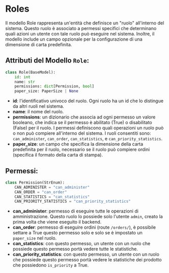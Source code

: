 # Roles

Il modello Role rappresenta un'entità che definisce un "ruolo" all'interno del sistema. Questo ruolo è associato a 
permessi specifici che determinano quali azioni un utente con tale ruolo può eseguire nel sistema. Inoltre, il modello 
include un campo opzionale per la configurazione di una dimensione di carta predefinita.

## Attributi del Modello `Role`:
```python 
class Role(BaseModel):
    id: int
    name: str
    permissions: dict[Permission, bool]
    paper_size: PaperSize | None
```
- **id**: l'identificativo univoco del ruolo. Ogni ruolo ha un id che lo distingue da altri ruoli nel sistema.
- **name**: il nome del ruolo.
- **permissions**: un dizionario che associa ad ogni permesso un valore booleano, che indica se il permesso è abilitato
  (True) o disabilitato (False) per il ruolo. I permessi definiscono quali operazioni un ruolo può o non può compiere 
  all'interno del sistema. I ruoli consentiti sono: `can_administer`, `can_order`, `can_statistics`, e 
  `can_priority_statistics`.
- **paper_size**: un campo che specifica la dimensione della carta predefinita per il ruolo, necessario se il ruolo può
  compiere ordini (specifica il formato della carta di stampa).

## Permessi:
```python 
class Permission(StrEnum):
    CAN_ADMINISTER = "can_administer"
    CAN_ORDER = "can_order"
    CAN_STATISTICS = "can_statistics"
    CAN_PRIORITY_STATISTICS = "can_priority_statistics"
```
- **can_administer**: permesso di eseguire tutte le operazioni di amministrazione. Questo ruolo lo possiede solo 
  l'utente `admin`, creato la prima volta che viene eseguito il backend.
- **can_order**: permesso di eseguire ordini (route `/orders/`), è possibile settare a True questo permesso solo e solo
  se è impostato un `paper_size` nel ruolo.
- **can_statistics**: con questo permesso, un utente con un ruolo che possiede questo permesso portà vedere tutte le
  statistiche.
- **can_priority_statistics**: con questo permesso, un utente con un ruolo che possiede questo permesso portà vedere le
  statistiche dei prodotto che possiedono `is_priority` a True.